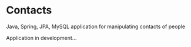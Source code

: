 # Contacts
Java, Spring, JPA, MySQL application for manipulating contacts of people

Application in development...
